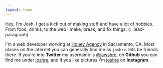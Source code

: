 ```yaml
---
layout: home
---
```


Hey, I'm Josh. I get a kick out of making stuff and have a lot of hobbies. From food, drinks, to the web I make, break, and fix things.
{: .lead-paragraph}

I'm a web developer working at [Honey Agency](http://honeyagency.com/) in Sacramento, CA. Most places on the internet you can generally find me as `joshre`. lets be friends there. If you're into **Twitter** my username is [@jawshre](http://twitter.com/jawshre), on **Github** you can find me under [joshre](http://github.com/joshre), and if you like pictures I'm [joshre](http://instagram.com/joshre) on **Instagram**.